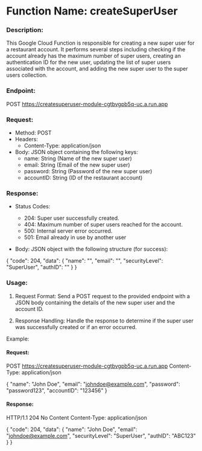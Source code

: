 # Function Name: createSuperUser

### Description:

This Google Cloud Function is responsible for creating a new super user for a restaurant account. It performs several steps including checking if the account already has the maximum number of super users, creating an authentication ID for the new user, updating the list of super users associated with the account, and adding the new super user to the super users collection.

### Endpoint:

POST https://createsuperuser-module-cgtbvgpb5q-uc.a.run.app

### Request:

* Method: POST
* Headers:
    - Content-Type: application/json
* Body: JSON object containing the following keys:
    - name: String (Name of the new super user)
    - email: String (Email of the new super user)
    - password: String (Password of the new super user)
    - accountID: String (ID of the restaurant account)

### Response:

* Status Codes:
    - 204: Super user successfully created.
    - 404: Maximum number of super users reached for the account.
    - 500: Internal server error occurred.
    - 501: Email already in use by another user

* Body: JSON object with the following structure (for success):

{
  "code": 204,
  "data": {
    "name": "<name>",
    "email": "<email>",
    "securityLevel": "SuperUser",
    "authID": "<authID>"
  }
}

### Usage:

1. Request Format: Send a POST request to the provided endpoint with a JSON body containing the details of the new super user and the account ID.

2. Response Handling: Handle the response to determine if the super user was successfully created or if an error occurred.

Example:

#### Request:

POST https://createsuperuser-module-cgtbvgpb5q-uc.a.run.app
Content-Type: application/json

{
  "name": "John Doe",
  "email": "johndoe@example.com",
  "password": "password123",
  "accountID": "123456"
}

#### Response:

HTTP/1.1 204 No Content
Content-Type: application/json

{
  "code": 204,
  "data": {
    "name": "John Doe",
    "email": "johndoe@example.com",
    "securityLevel": "SuperUser",
    "authID": "ABC123"
  }
}
